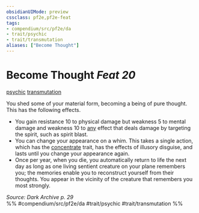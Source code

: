 ```yaml
---
obsidianUIMode: preview
cssclass: pf2e,pf2e-feat
tags:
- compendium/src/pf2e/da
- trait/psychic
- trait/transmutation
aliases: ["Become Thought"]
---
```

# Become Thought  *Feat 20*  
[psychic](rules/traits/psychic-da.md "Psychic Class Trait")  [transmutation](rules/traits/transmutation.md "Transmutation School Trait")  


You shed some of your material form, becoming a being of pure thought. This has the following effects.

- You gain resistance 10 to physical damage but weakness 5 to mental damage and weakness 10 to [any](rules/traits/any-b1.md "Any Alignment Trait") effect that deals damage by targeting the spirit, such as spirit blast.
- You can change your appearance on a whim. This takes a single action, which has the [concentrate](rules/traits/concentrate.md "Concentrate Action & Ability Trait") trait, has the effects of illusory disguise, and lasts until you change your appearance again.
- Once per year, when you die, you automatically return to life the next day as long as one living sentient creature on your plane remembers you; the memories enable you to reconstruct yourself from their thoughts. You appear in the vicinity of the creature that remembers you most strongly.

*Source: Dark Archive p. 29*  
%% #compendium/src/pf2e/da #trait/psychic #trait/transmutation %%
